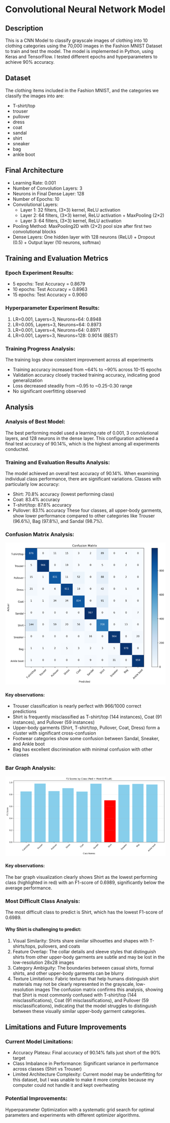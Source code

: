 # Convolutional Neural Network Model

## Description 
This is a CNN Model to classify grayscale images of clothing into 10 clothing categories using the 70,000 images in the Fashion MNIST Dataset to train and test the model. The model is implemented in Python, using Keras and TensorFlow. I tested different epochs and hyperparameters to achieve 90% accuracy.  

## Dataset
The clothing items included in the Fashion MNIST, and the categories we classify the images into are:
- T-shirt/top
- trouser
- pullover
- dress
- coat
- sandal
- shirt
- sneaker
- bag
- ankle boot

## Final Architecture
- Learning Rate: 0.001
- Number of Convolution Layers: 3
- Neurons in Final Dense Layer: 128
- Number of Epochs: 10
- Convolutional Layers:
  - Layer 1: 32 filters, (3×3) kernel, ReLU activation
  - Layer 2: 64 filters, (3×3) kernel, ReLU activation + MaxPooling (2×2)
  - Layer 3: 64 filters, (3×3) kernel, ReLU activation
- Pooling Method: MaxPooling2D with (2×2) pool size after first two convolutional blocks
- Dense Layers: One hidden layer with 128 neurons (ReLU) + Dropout (0.5) + Output layer (10 neurons, softmax)

## Training and Evaluation Metrics
### Epoch Experiment Results:
- 5 epochs: Test Accuracy = 0.8679
- 10 epochs: Test Accuracy = 0.8963
- 15 epochs: Test Accuracy = 0.9060
### Hyperparameter Experiment Results:
1. LR=0.001, Layers=3, Neurons=64: 0.8948
2. LR=0.005, Layers=3, Neurons=64: 0.8973
3. LR=0.001, Layers=4, Neurons=64: 0.8971
4. LR=0.001, Layers=3, Neurons=128: 0.9014 (BEST)
### Training Progress Analysis:
The training logs show consistent improvement across all experiments
- Training accuracy increased from ~64% to ~90% across 10-15 epochs
- Validation accuracy closely tracked training accuracy, indicating good generalization
- Loss decreased steadily from ~0.95 to ~0.25-0.30 range
- No significant overfitting observed

## Analysis
### Analysis of Best Model:
The best performing model used a learning rate of 0.001, 3 convolutional layers, and 128 neurons in the dense layer. This configuration achieved a final test accuracy of 90.14%, which is the highest among all experiments conducted. 
### Training and Evaluation Results Analysis:
The model achieved an overall test accuracy of 90.14%. When examining individual class performance, there are significant variations.
Classes with particularly low accuracy:
- Shirt: 70.8% accuracy (lowest performing class)
- Coat: 83.4% accuracy
- T-shirt/top: 87.6% accuracy
- Pullover: 83.1% accuracy
These four classes, all upper-body garments, show lower performance compared to other categories like Trouser (96.6%), Bag (97.8%), and Sandal (98.7%).
### Confusion Matrix Analysis:
![cmatrix](analysis/confusion_matrix.png)
#### Key observations:
- Trouser classification is nearly perfect with 966/1000 correct predictions
- Shirt is frequently misclassified as T-shirt/top (144 instances), Coat (91 instances), and Pullover (59 instances)
- Upper-body garments (Shirt, T-shirt/top, Pullover, Coat, Dress) form a cluster with significant cross-confusion
- Footwear categories show some confusion between Sandal, Sneaker, and Ankle boot
- Bag has excellent discrimination with minimal confusion with other classes
### Bar Graph Analysis:
![bargraph](analysis/class_performance.png)
#### Key observations:
The bar graph visualization clearly shows Shirt as the lowest performing class (highlighted in red) with an F1-score of 0.6989, significantly below the average performance.
### Most Difficult Class Analysis:
The most difficult class to predict is Shirt, which has the lowest F1-score of 0.6989.
#### Why Shirt is challenging to predict:
1. Visual Similarity: Shirts share similar silhouettes and shapes with T-shirts/tops, pullovers, and coats
2. Feature Overlap: The collar details and sleeve styles that distinguish shirts from other upper-body garments are subtle and may be lost in the low-resolution 28x28 images
3. Category Ambiguity: The boundaries between casual shirts, formal shirts, and other upper-body garments can be blurry
4. Texture Limitations: Fabric textures that help humans distinguish shirt materials may not be clearly represented in the grayscale, low-resolution images
The confusion matrix confirms this analysis, showing that Shirt is most commonly confused with T-shirt/top (144 misclassifications), Coat (91 misclassifications), and Pullover (59 misclassifications), indicating that the model struggles to distinguish between these visually similar upper-body garment categories.

## Limitations and Future Improvements
### Current Model Limitations:
- Accuracy Plateau: Final accuracy of 90.14% falls just short of the 90% target
- Class Imbalance in Performance: Significant variance in performance across classes (Shirt vs Trouser)
- Limited Architecture Complexity: Current model may be underfitting for this dataset, but I was unable to make it more complex because my computer could not handle it and kept overheating
### Potential Improvements:
Hyperparameter Optimization with a systematic grid search for optimal parameters and experiments with different optimizer algorithms.

